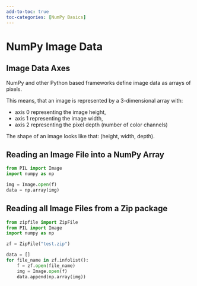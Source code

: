 ```yaml
---
add-to-toc: true
toc-categories: [NumPy Basics]
---
```

# NumPy Image Data

## Image Data Axes

NumPy and other Python based frameworks define image data as arrays of pixels.

This means, that an image is represented by a 3-dimensional array with:
- axis 0 representing the image height,
- axis 1 representing the image width,
- axis 2 representing the pixel depth (number of color channels)

The shape of an image looks like that: (height, width, depth).

## Reading an Image File into a NumPy Array

```python
from PIL import Image
import numpy as np

img = Image.open(f)
data = np.array(img)
```

## Reading all Image Files from a Zip package

```python
from zipfile import ZipFile
from PIL import Image
import numpy as np

zf = ZipFile("test.zip")

data = []
for file_name in zf.infolist():
    f = zf.open(file_name)
    img = Image.open(f)
    data.append(np.array(img))
```
